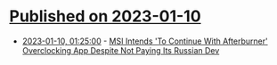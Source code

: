 # [Published on 2023-01-10](index.md)

* [2023-01-10, 01:25:00](https://developers.slashdot.org/story/23/01/09/2230250/msi-intends-to-continue-with-afterburner-overclocking-app-despite-not-paying-its-russian-dev?utm_source=rss1.0mainlinkanon&utm_medium=feed) - [MSI Intends 'To Continue With Afterburner' Overclocking App Despite Not Paying Its Russian Dev](https://developers.slashdot.org/story/23/01/09/2230250/msi-intends-to-continue-with-afterburner-overclocking-app-despite-not-paying-its-russian-dev?utm_source=rss1.0mainlinkanon&utm_medium=feed)
